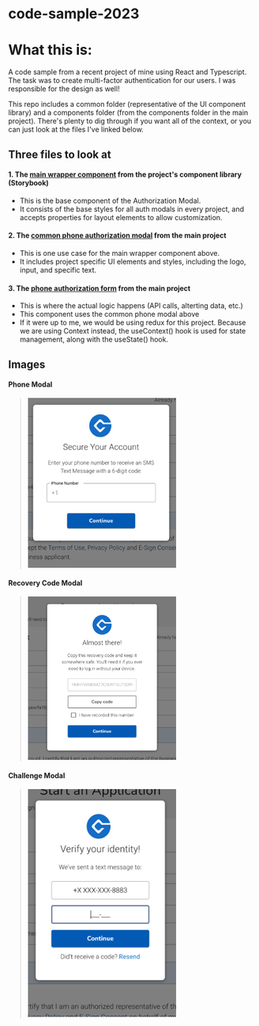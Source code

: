 # code-sample-2023

# What this is:

A code sample from a recent project of mine using React and Typescript. The task was to create multi-factor authentication for our users. I was responsible for the design as well!

This repo includes a common folder (representative of the UI component library) and a components folder (from the components folder in the main project). There's plenty to dig through if you want all of the context, or you can just look at the files I've linked below.

## Three files to look at

#### 1. The [main wrapper component](https://github.com/ashlynnr/code-sample-2023/blob/main/common/AuthorizationModal/AuthorizationModal.tsx) from the project's component library (Storybook)

- This is the base component of the Authorization Modal.
- It consists of the base styles for all auth modals in every project, and accepts properties for layout elements to allow customization.

#### 2. The [common phone authorization modal](https://github.com/ashlynnr/code-sample-2023/blob/main/components/MFAForms/PhoneAuthorizationForm.tsx) from the main project

- This is one use case for the main wrapper component above.
- It includes project specific UI elements and styles, including the logo, input, and specific text.

#### 3. The [phone authorization form](https://github.com/ashlynnr/code-sample-2023/blob/main/components/Modal/AuthorizationModal/PhoneAuthorizationModal/PhoneAuthorizationModal.tsx) from the main project

- This is where the actual logic happens (API calls, alterting data, etc.)
- This component uses the common phone modal above
- If it were up to me, we would be using redux for this project. Because we are using Context instead, the useContext() hook is used for state management, along with the useState() hook.

## Images

#### Phone Modal

> <img src="https://github.com/ashlynnr/code-sample-2023/blob/main/images/PhoneModal.png" alt="" width="300" />

#### Recovery Code Modal

> <img src="https://github.com/ashlynnr/code-sample-2023/blob/main/images/RecoveryCodeModal.png" alt="" width="300" />

#### Challenge Modal

> <img src="https://github.com/ashlynnr/code-sample-2023/blob/main/images/ChallengeModal.png" alt="" width="300" />
